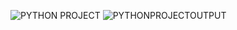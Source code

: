 ![PYTHON PROJECT](https://user-images.githubusercontent.com/125251254/220942670-0ca6ab7e-ee5c-4688-b309-a7de2d69c9e9.png
)
![PYTHONPROJECTOUTPUT](https://user-images.githubusercontent.com/125251254/220943434-969e0290-3fbb-4540-bff3-1c47635901ed.png)
